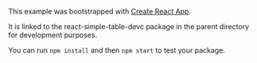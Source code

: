 This example was bootstrapped with [Create React App](https://github.com/facebook/create-react-app).

It is linked to the react-simple-table-devc package in the parent directory for development purposes.

You can run `npm install` and then `npm start` to test your package.
